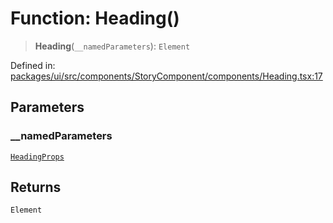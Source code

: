 # Function: Heading()

> **Heading**(`__namedParameters`): `Element`

Defined in: [packages/ui/src/components/StoryComponent/components/Heading.tsx:17](https://github.com/laruss/react-text-game/blob/5d1b7f722e0508dc7727e83f20112624d7c139f7/packages/ui/src/components/StoryComponent/components/Heading.tsx#L17)

## Parameters

### \_\_namedParameters

[`HeadingProps`](../type-aliases/HeadingProps.md)

## Returns

`Element`
